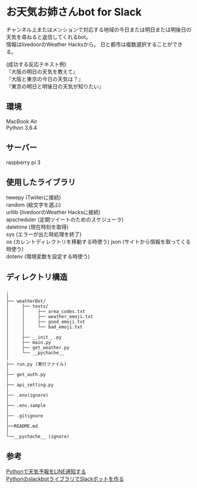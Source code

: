 # お天気お姉さんbot for Slack
  
チャンネル上またはメンションで対応する地域の今日または明日または明後日の天気を尋ねると返信してくれるbot。  
情報はlivedoorのWeather Hacksから。 
日と都市は複数選択することができる。  

(成功する反応テキスト例)  
『大阪の明日の天気を教えて』  
『大阪と東京の今日の天気は？』  
『東京の明日と明後日の天気が知りたい』  

## 環境  
MacBook Air  
Python 3.6.4  

## サーバー
raspberry pi 3  
  
## 使用したライブラリ  
tweepy (Twiiterに接続)  
random (絵文字を選ぶ)  
urllib (livedoorのWeather Hacksに接続)  
apscheduler (定期ツイートのためのスケジューラ)  
datetime (現在時刻を取得)  
sys (エラーが出た時処理を終了)  
os (カレントディレクトリを移動する時使う)
json (サイトから情報を取ってくる時使う)  
dotenv (環境変数を設定する時使う)  

## ディレクトリ構造  

```
.                     
│
├── weatherBot/ 
│     ├── texts/ 
│     │     ├── area_codes.txt  
│     │     ├── weather_emoji.txt      
│     │     ├── good_emoji.txt         
│     │     └── bad_emoji.txt  
│     │
│     ├── __init__.py  
│     ├── main.py     
│     ├── get_weather.py        
│     └── __pychache__                                   
│
├── run.py (実行ファイル)       
│                
├── get_auth.py  
│                         
├── api_setting.py
│                         
├── .env(ignore) 
│                         
├── .env.sample 
│  
├── .gitignore  
│  
├──README.md  
│  
└──__pychache__ (ignore)
```
  

## 参考
[Pythonで天気予報をLINE通知する](https://qiita.com/kutsurogi194/items/6b9c8d37b2b83fc2ce87)  
[PythonのslackbotライブラリでSlackボットを作る](https://qiita.com/sukesuke/items/1ac92251def87357fdf6)
